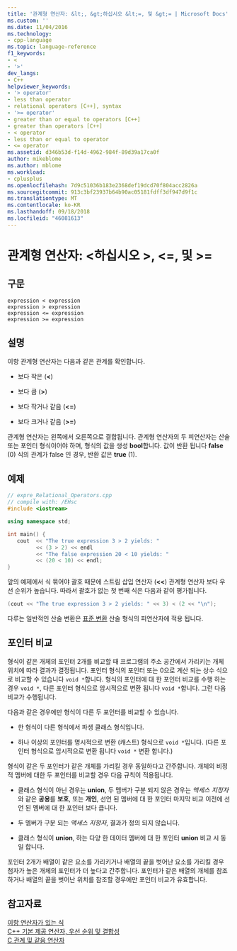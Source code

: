 ```yaml
---
title: '관계형 연산자: &lt;, &gt;하십시오 &lt;=, 및 &gt;= | Microsoft Docs'
ms.custom: ''
ms.date: 11/04/2016
ms.technology:
- cpp-language
ms.topic: language-reference
f1_keywords:
- <
- '>'
dev_langs:
- C++
helpviewer_keywords:
- '> operator'
- less than operator
- relational operators [C++], syntax
- '>= operator'
- greater than or equal to operators [C++]
- greater than operators [C++]
- < operator
- less than or equal to operator
- <= operator
ms.assetid: d346b53d-f14d-4962-984f-89d39a17ca0f
author: mikeblome
ms.author: mblome
ms.workload:
- cplusplus
ms.openlocfilehash: 7d9c51036b183e2368def19dcd70f804acc2826a
ms.sourcegitcommit: 913c3bf23937b64b90ac05181fdff3df947d9f1c
ms.translationtype: MT
ms.contentlocale: ko-KR
ms.lasthandoff: 09/18/2018
ms.locfileid: "46081613"
---
```

# <a name="relational-operators-lt-gt-lt-and-gt"></a>관계형 연산자: &lt;하십시오 &gt;, &lt;=, 및 &gt;=

## <a name="syntax"></a>구문

```
expression < expression
expression > expression
expression <= expression
expression >= expression
```

## <a name="remarks"></a>설명

이항 관계형 연산자는 다음과 같은 관계를 확인합니다.

- 보다 작은 (**\<**)

- 보다 큼 (**>**)

- 보다 작거나 같음 (**\<=**)

- 보다 크거나 같음 (**>=**)

관계형 연산자는 왼쪽에서 오른쪽으로 결합됩니다. 관계형 연산자의 두 피연산자는 산술 또는 포인터 형식이어야 하며, 형식의 값을 생성 **bool**합니다. 값이 반환 됩니다 **false** (0) 식의 관계가 false 인 경우, 반환 값은 **true** (1).

## <a name="example"></a>예제

```cpp
// expre_Relational_Operators.cpp
// compile with: /EHsc
#include <iostream>

using namespace std;

int main() {
   cout  << "The true expression 3 > 2 yields: "
         << (3 > 2) << endl
         << "The false expression 20 < 10 yields: "
         << (20 < 10) << endl;
}
```

앞의 예제에서 식 묶어야 괄호 때문에 스트림 삽입 연산자 (**<<**) 관계형 연산자 보다 우선 순위가 높습니다. 따라서 괄호가 없는 첫 번째 식은 다음과 같이 평가됩니다.

```cpp
(cout << "The true expression 3 > 2 yields: " << 3) < (2 << "\n");
```

다루는 일반적인 산술 변환은 [표준 변환](standard-conversions.md) 산술 형식의 피연산자에 적용 됩니다.

## <a name="comparing-pointers"></a>포인터 비교

형식이 같은 개체의 포인터 2개를 비교할 때 프로그램의 주소 공간에서 가리키는 개체 위치에 따라 결과가 결정됩니다. 포인터 형식의 포인터 또는 0으로 계산 되는 상수 식으로 비교할 수 있습니다 `void *`합니다. 형식의 포인터에 대 한 포인터 비교를 수행 하는 경우 `void *`, 다른 포인터 형식으로 암시적으로 변환 됩니다 `void *`합니다. 그런 다음 비교가 수행됩니다.

다음과 같은 경우에만 형식이 다른 두 포인터를 비교할 수 있습니다.

- 한 형식이 다른 형식에서 파생 클래스 형식입니다.

- 하나 이상의 포인터를 명시적으로 변환 (캐스트) 형식으로 `void *`입니다. (다른 포인터 형식으로 암시적으로 변환 됩니다 `void *` 변환 합니다.)

형식이 같은 두 포인터가 같은 개체를 가리킬 경우 동일하다고 간주합니다. 개체의 비정적 멤버에 대한 두 포인터를 비교할 경우 다음 규칙이 적용됩니다.

- 클래스 형식이 아닌 경우는 **union**, 두 멤버가 구분 되지 않은 경우는 *액세스 지정자*와 같은 **공용**를 **보호**, 또는 **개인**, 선언 된 멤버에 대 한 포인터 마지막 비교 이전에 선언 된 멤버에 대 한 포인터 보다 큽니다.

- 두 멤버가 구분 되는 *액세스 지정자*, 결과가 정의 되지 않습니다.

- 클래스 형식이 **union**, 하는 다양 한 데이터 멤버에 대 한 포인터 **union** 비교 시 동일 합니다.

포인터 2개가 배열이 같은 요소를 가리키거나 배열의 끝을 벗어난 요소를 가리킬 경우 첨자가 높은 개체의 포인터가 더 높다고 간주합니다. 포인터가 같은 배열의 개체를 참조하거나 배열의 끝을 벗어난 위치를 참조할 경우에만 포인터 비교가 유효합니다.

## <a name="see-also"></a>참고자료

[이항 연산자가 있는 식](../cpp/expressions-with-binary-operators.md)<br/>
[C++ 기본 제공 연산자, 우선 순위 및 결합성](../cpp/cpp-built-in-operators-precedence-and-associativity.md)<br/>
[C 관계 및 같음 연산자](../c-language/c-relational-and-equality-operators.md)